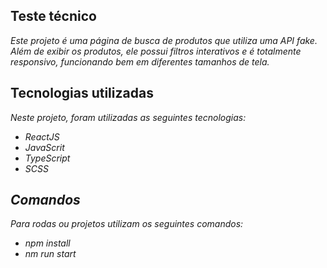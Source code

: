 ## Teste técnico

<em>Este projeto é uma página de busca de produtos que utiliza uma API fake. Além de exibir os produtos, ele possui filtros interativos e é totalmente responsivo, funcionando bem em diferentes tamanhos de tela.</em>

## Tecnologias utilizadas

<em>Neste projeto, foram utilizadas as seguintes tecnologias:<em>

- ReactJS
- JavaScrit
- TypeScript
- SCSS

## Comandos 

<em>Para rodas ou projetos utilizam os seguintes comandos:</em>

- npm install
- nm run start
